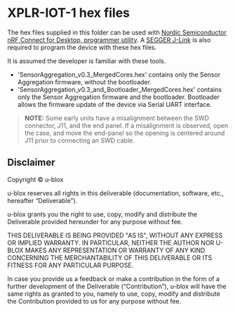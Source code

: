 # XPLR-IOT-1 hex files

The hex files supplied in this folder can be used with [Nordic Semiconductor nRF Connect for Desktop, programmer utility](https://www.nordicsemi.com/Products/Development-tools/nrf-connect-for-desktop/). A [SEGGER J-Link](https://www.segger.com/downloads/jlink/) is also required to program the device with these hex files.

It is assumed the developer is familiar with these tools.

* 'SensorAggregation_v0.3_MergedCores.hex' contains only the Sensor Aggregation firmware, without the bootloader.
* 'SensorAggregation_v0.3_and_Bootloader_MergedCores.hex' contains only the Sensor Aggregation firmware and the bootloader. Bootloader allows the firmware update of the device via Serial UART interface.

> **NOTE:** Some early units have a misalignment between the SWD connector, J11, and the end panel. If a misalignment is observed, open the case, and move the end-panel so the opening is centered around J11 prior to connecting an SWD cable.

## Disclaimer
Copyright &copy; u-blox 

u-blox reserves all rights in this deliverable (documentation, software, etc.,
hereafter “Deliverable”). 

u-blox grants you the right to use, copy, modify and distribute the
Deliverable provided hereunder for any purpose without fee.

THIS DELIVERABLE IS BEING PROVIDED "AS IS", WITHOUT ANY EXPRESS OR IMPLIED
WARRANTY. IN PARTICULAR, NEITHER THE AUTHOR NOR U-BLOX MAKES ANY
REPRESENTATION OR WARRANTY OF ANY KIND CONCERNING THE MERCHANTABILITY OF THIS
DELIVERABLE OR ITS FITNESS FOR ANY PARTICULAR PURPOSE.

In case you provide us a feedback or make a contribution in the form of a
further development of the Deliverable (“Contribution”), u-blox will have the
same rights as granted to you, namely to use, copy, modify and distribute the
Contribution provided to us for any purpose without fee.
